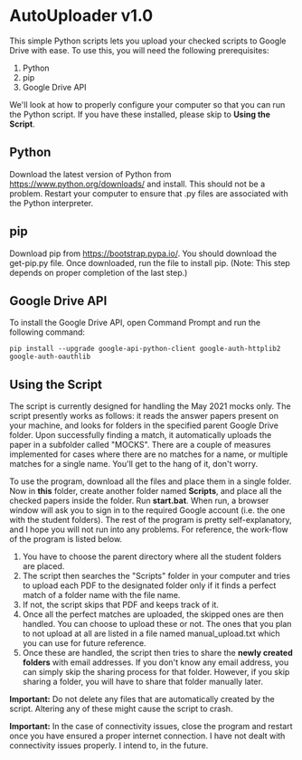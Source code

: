 # AutoUploader v1.0

This simple Python scripts lets you upload your checked scripts to Google Drive with ease. To use this, you will need the following prerequisites:

1. Python
2. pip
3. Google Drive API

We'll look at how to properly configure your computer so that you can run the Python script. If you have these installed, please skip to **Using the Script**.

## Python ##
Download the latest version of Python from https://www.python.org/downloads/ and install. This should not be a problem. Restart your computer to ensure that .py files are associated with the Python interpreter.

## pip ##
Download pip from https://bootstrap.pypa.io/. You should download the get-pip.py file. Once downloaded, run the file to install pip. (Note: This step depends on proper completion of the last step.)

## Google Drive API ##
To install the Google Drive API, open Command Prompt and run the following command:
```
pip install --upgrade google-api-python-client google-auth-httplib2 google-auth-oauthlib
```

## Using the Script ##
The script is currently designed for handling the May 2021 mocks only. The script presently works as follows: it reads the answer papers present on your machine, and looks for folders in the specified parent Google Drive folder. Upon successfully finding a match, it automatically uploads the paper in a subfolder called "MOCKS". There are a couple of measures implemented for cases where there are no matches for a name, or multiple matches for a single name. You'll get to the hang of it, don't worry.

To use the program, download all the files and place them in a single folder. Now in **this** folder, create another folder named **Scripts**, and place all the checked papers inside the folder. Run **start.bat**. When run, a browser window will ask you to sign in to the required Google account (i.e. the one with the student folders). The rest of the program is pretty self-explanatory, and I hope you will not run into any problems. For reference, the work-flow of the program is listed below.

1. You have to choose the parent directory where all the student folders are placed.
2. The script then searches the "Scripts" folder in your computer and tries to upload each PDF to the designated folder only if it finds a perfect match of a folder name with the file name.
3. If not, the script skips that PDF and keeps track of it.
4. Once all the perfect matches are uploaded, the skipped ones are then handled. You can choose to upload these or not. The ones that you plan to not upload at all are listed in a file named manual_upload.txt which you can use for future reference.
5. Once these are handled, the script then tries to share the **newly created folders** with email addresses. If you don't know any email address, you can simply skip the sharing process for that folder. However, if you skip sharing a folder, you will have to share that folder manually later.

**Important:** Do not delete any files that are automatically created by the script. Altering any of these might cause the script to crash.

**Important:** In the case of connectivity issues, close the program and restart once you have ensured a proper internet connection. I have not dealt with connectivity issues properly. I intend to, in the future.
